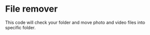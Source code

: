 # File remover

This code will check your folder and move photo and video files into specific folder.
